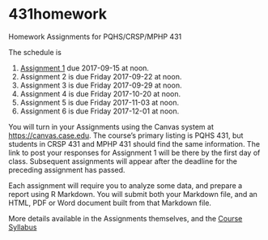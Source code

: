 # 431homework
Homework Assignments for PQHS/CRSP/MPHP 431

The schedule is

1. [Assignment 1](https://github.com/THOMASELOVE/431homework/blob/master/431-2017_assignment-1.md) due 2017-09-15 at noon.
2. Assignment 2 is due Friday 2017-09-22 at noon.
3. Assignment 3 is due Friday 2017-09-29 at noon.
4. Assignment 4 is due Friday 2017-10-20 at noon.
5. Assignment 5 is due Friday 2017-11-03 at noon.
6. Assignment 6 is due Friday 2017-12-01 at noon.

You will turn in your Assignments using the Canvas system at https://canvas.case.edu. The course’s primary listing is PQHS 431, but students in CRSP 431 and MPHP 431 should find the same information. The link to post your responses for Assignment 1 will be there by the first day of class. Subsequent assignments will appear after the deadline for the preceding assignment has passed.

Each assignment will require you to analyze some data, and prepare a report using R Markdown. You will submit both your Markdown file, and an HTML, PDF or Word document built from that Markdown file.

More details available in the Assignments themselves, and the [Course Syllabus](https://thomaselove.github.io/431syllabus)
